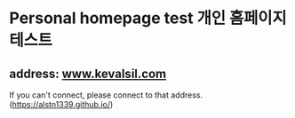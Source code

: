 # Personal homepage test 개인 홈페이지 테스트
## address: www.kevalsil.com

If you can't connect, please connect to that address.
(https://alstn1339.github.io/)
